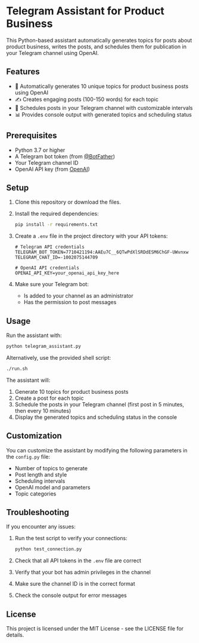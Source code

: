 # Telegram Assistant for Product Business

This Python-based assistant automatically generates topics for posts about product business, writes the posts, and schedules them for publication in your Telegram channel using OpenAI.

## Features

- 🚀 Automatically generates 10 unique topics for product business posts using OpenAI
- ✍️ Creates engaging posts (100-150 words) for each topic
- 📅 Schedules posts in your Telegram channel with customizable intervals
- 📊 Provides console output with generated topics and scheduling status

## Prerequisites

- Python 3.7 or higher
- A Telegram bot token (from [@BotFather](https://t.me/BotFather))
- Your Telegram channel ID
- OpenAI API key (from [OpenAI](https://platform.openai.com/))

## Setup

1. Clone this repository or download the files.

2. Install the required dependencies:
   ```bash
   pip install -r requirements.txt
   ```

3. Create a `.env` file in the project directory with your API tokens:
   ```
   # Telegram API credentials
   TELEGRAM_BOT_TOKEN=7710421194:AAEu7C__6QTwPdXlSRDdESM6ChGF-UWvnxw
   TELEGRAM_CHAT_ID=-1002075144709
   
   # OpenAI API credentials
   OPENAI_API_KEY=your_openai_api_key_here
   ```

4. Make sure your Telegram bot:
   - Is added to your channel as an administrator
   - Has the permission to post messages

## Usage

Run the assistant with:

```bash
python telegram_assistant.py
```

Alternatively, use the provided shell script:

```bash
./run.sh
```

The assistant will:
1. Generate 10 topics for product business posts
2. Create a post for each topic
3. Schedule the posts in your Telegram channel (first post in 5 minutes, then every 10 minutes)
4. Display the generated topics and scheduling status in the console

## Customization

You can customize the assistant by modifying the following parameters in the `config.py` file:

- Number of topics to generate
- Post length and style
- Scheduling intervals
- OpenAI model and parameters
- Topic categories

## Troubleshooting

If you encounter any issues:

1. Run the test script to verify your connections:
   ```bash
   python test_connection.py
   ```

2. Check that all API tokens in the `.env` file are correct
3. Verify that your bot has admin privileges in the channel
4. Make sure the channel ID is in the correct format
5. Check the console output for error messages

## License

This project is licensed under the MIT License - see the LICENSE file for details. 